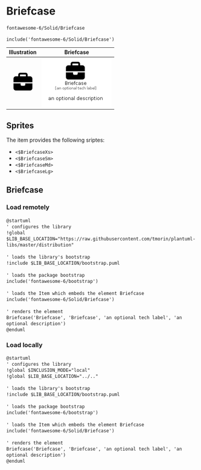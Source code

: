 # Briefcase


```text
fontawesome-6/Solid/Briefcase
```

```text
include('fontawesome-6/Solid/Briefcase')
```



| Illustration | Briefcase |
| :---: | :---: |
| ![illustration for Illustration](../../fontawesome-6/Solid/Briefcase.png) | ![illustration for Briefcase](../../fontawesome-6/Solid/Briefcase.Local.png) |



## Sprites
The item provides the following sriptes:

- `<$BriefcaseXs>`
- `<$BriefcaseSm>`
- `<$BriefcaseMd>`
- `<$BriefcaseLg>`





## Briefcase

### Load remotely
```plantuml
@startuml
' configures the library
!global $LIB_BASE_LOCATION="https://raw.githubusercontent.com/tmorin/plantuml-libs/master/distribution"

' loads the library's bootstrap
!include $LIB_BASE_LOCATION/bootstrap.puml

' loads the package bootstrap
include('fontawesome-6/bootstrap')

' loads the Item which embeds the element Briefcase
include('fontawesome-6/Solid/Briefcase')

' renders the element
Briefcase('Briefcase', 'Briefcase', 'an optional tech label', 'an optional description')
@enduml
```

### Load locally
```plantuml
@startuml
' configures the library
!global $INCLUSION_MODE="local"
!global $LIB_BASE_LOCATION="../.."

' loads the library's bootstrap
!include $LIB_BASE_LOCATION/bootstrap.puml

' loads the package bootstrap
include('fontawesome-6/bootstrap')

' loads the Item which embeds the element Briefcase
include('fontawesome-6/Solid/Briefcase')

' renders the element
Briefcase('Briefcase', 'Briefcase', 'an optional tech label', 'an optional description')
@enduml
```

